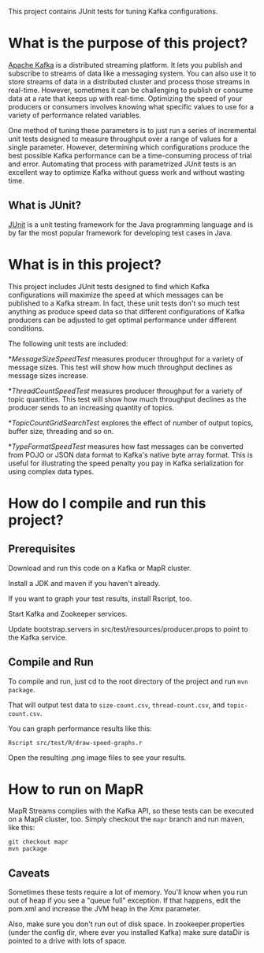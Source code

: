 

This project contains JUnit tests for tuning Kafka configurations.  

# What is the purpose of this project?

[Apache Kafka](http://kafka.apache.org) is a distributed streaming platform. It lets you publish and subscribe to streams of data like a messaging system. You can also use it to store streams of data in a distributed cluster and process those streams in real-time. However, sometimes it can be challenging to publish or consume data at a rate that keeps up with real-time. Optimizing the speed of your producers or consumers involves knowing what specific values to use for a variety of performance related variables.

One method of tuning these parameters is to just run a series of incremental unit tests designed to measure throughput over a range of values for a single parameter.  However, determining which configurations produce the best possible Kafka performance can be a time-consuming process of trial and error. Automating that process with parametrized JUnit tests is an excellent way to optimize Kafka without guess work and without wasting time.

## What is JUnit?

[JUnit](https://en.wikipedia.org/wiki/JUnit) is a unit testing framework for the Java programming language and is by far the most popular framework for developing test cases in Java. 

# What is in this project?

This project includes JUnit tests designed to find which Kafka configurations will maximize the speed at which messages can be published to a Kafka stream. In fact, these unit tests don't so much test anything as produce speed data so that different configurations of Kafka producers can be adjusted to get optimal performance under different conditions. 

The following unit tests are included:

**MessageSizeSpeedTest* measures producer throughput for a variety of message sizes. This test will show how much throughput declines as message sizes increase.
 
**ThreadCountSpeedTest* measures producer throughput for a variety of topic quantities. This test will show how much throughput declines as the producer sends to an increasing quantity of topics.
  
**TopicCountGridSearchTest* explores the effect of number of output topics, buffer size, threading and so on.

**TypeFormatSpeedTest* measures how fast messages can be converted from POJO or JSON data format to Kafka's native byte array format. This is useful for illustrating the speed penalty you pay in Kafka serialization for using complex data types.

# How do I compile and run this project?

## Prerequisites

Download and run this code on a Kafka or MapR cluster.
 
Install a JDK and maven if you haven't already.
 
If you want to graph your test results, install Rscript, too.

Start Kafka and Zookeeper services.

Update bootstrap.servers in src/test/resources/producer.props to point to the Kafka service.

## Compile and Run

To compile and run, just cd to the root directory  of the project and run `mvn package`.

That will output test data to `size-count.csv`, `thread-count.csv`, and `topic-count.csv`. 

You can graph performance results like this:

```Rscript src/test/R/draw-speed-graphs.r```

Open the resulting .png image files to see your results.

# How to run on MapR

MapR Streams complies with the Kafka API, so these tests can be executed on a MapR cluster, too. Simply checkout the `mapr` branch and run maven, like this:

```
git checkout mapr
mvn package
```

## Caveats

Sometimes these tests require a lot of memory. You'll know when you run out of heap if you see a "queue full" exception. If that happens, edit the pom.xml and increase the JVM heap in the Xmx parameter.

Also, make sure you don't run out of disk space. In zookeeper.properties (under the config dir, where ever you installed Kafka) make sure dataDir is pointed to a drive with lots of space.